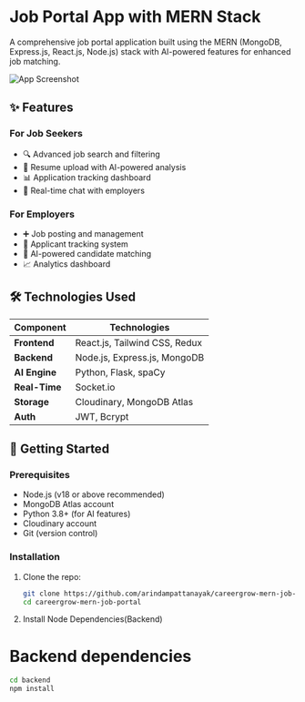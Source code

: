 # Job Portal App with MERN Stack

A comprehensive job portal application built using the MERN (MongoDB, Express.js, React.js, Node.js) stack with AI-powered features for enhanced job matching.

![App Screenshot](https://via.placeholder.com/1200x600?text=Job+Portal+Dashboard)

## ✨ Features

### For Job Seekers
- 🔍 Advanced job search and filtering
- 📄 Resume upload with AI-powered analysis
- 📊 Application tracking dashboard
- 💬 Real-time chat with employers

### For Employers
- ➕ Job posting and management
- 👥 Applicant tracking system
- 🧠 AI-powered candidate matching
- 📈 Analytics dashboard

## 🛠️ Technologies Used

| Component       | Technologies                  |
|----------------|-------------------------------|
| **Frontend**   | React.js, Tailwind CSS, Redux |
| **Backend**    | Node.js, Express.js, MongoDB  |
| **AI Engine**  | Python, Flask, spaCy          |
| **Real-Time**  | Socket.io                     |
| **Storage**    | Cloudinary, MongoDB Atlas     |
| **Auth**       | JWT, Bcrypt                   |

## 🚀 Getting Started

### Prerequisites

- Node.js (v18 or above recommended)
- MongoDB Atlas account
- Python 3.8+ (for AI features)
- Cloudinary account
- Git (version control)

### Installation

1. Clone the repo:
   ```sh
   git clone https://github.com/arindampattanayak/careergrow-mern-job-portal.git
   cd careergrow-mern-job-portal

2. Install Node Dependencies(Backend)
# Backend dependencies
```sh
cd backend
npm install

